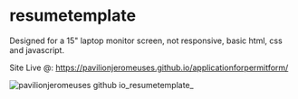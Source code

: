 # resumetemplate

Designed for a 15" laptop monitor screen, not responsive, basic html, css and javascript.

Site Live @: https://pavilionjeromeuses.github.io/applicationforpermitform/

![pavilionjeromeuses github io_resumetemplate_](https://github.com/pavilionjeromeuses/resumetemplate/assets/155218546/4a453112-000f-4000-8cc3-79c512d1e768)
